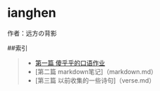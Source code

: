 # ianghen
作者：远方の背影

##索引
> * [第一篇 傻乎乎的口语作业](01.md)
> * [第二篇 markdown笔记]（markdown.md）
> * [第三篇 以前收集的一些诗句]（verse.md）





